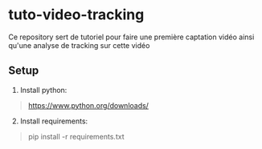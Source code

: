 # tuto-video-tracking

Ce repository sert de tutoriel pour faire une première captation vidéo ainsi qu'une analyse de tracking sur cette vidéo


## Setup

1. Install python:
> https://www.python.org/downloads/

2. Install requirements:

> pip install -r requirements.txt
